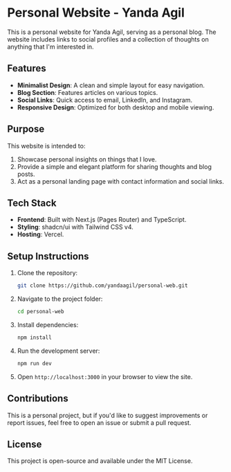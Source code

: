 # Personal Website - Yanda Agil

This is a personal website for Yanda Agil, serving as a personal blog. The website includes links to social profiles and a collection of thoughts on anything that I'm interested in.

## Features

- **Minimalist Design**: A clean and simple layout for easy navigation.
- **Blog Section**: Features articles on various topics.
- **Social Links**: Quick access to email, LinkedIn, and Instagram.
- **Responsive Design**: Optimized for both desktop and mobile viewing.

## Purpose

This website is intended to:

1. Showcase personal insights on things that I love.
2. Provide a simple and elegant platform for sharing thoughts and blog posts.
3. Act as a personal landing page with contact information and social links.

## Tech Stack

- **Frontend**: Built with Next.js (Pages Router) and TypeScript.
- **Styling**: shadcn/ui with Tailwind CSS v4.
- **Hosting**: Vercel.

## Setup Instructions

1. Clone the repository:
   ```bash
   git clone https://github.com/yandaagil/personal-web.git
   ```
2. Navigate to the project folder:
   ```bash
   cd personal-web
   ```
3. Install dependencies:
   ```bash
   npm install
   ```
4. Run the development server:
   ```bash
   npm run dev
   ```
5. Open `http://localhost:3000` in your browser to view the site.

## Contributions

This is a personal project, but if you'd like to suggest improvements or report issues, feel free to open an issue or submit a pull request.

## License

This project is open-source and available under the MIT License.
